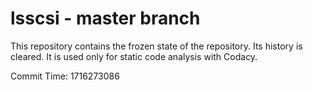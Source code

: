 # lsscsi - master branch

This repository contains the frozen state of the repository.
Its history is cleared. It is used only for static code
analysis with Codacy.

Commit Time: 1716273086